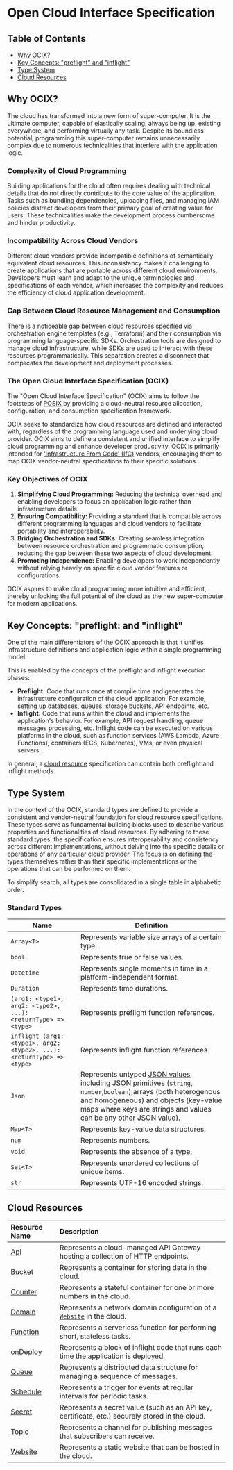 
# Open Cloud Interface Specification

## Table of Contents

- [Why OCIX?](#why-ocix)
- [Key Concepts: "preflight" and "inflight"](#key-concepts)
- [Type System](#type-system)
- [Cloud Resources](#cloud-resources)

## Why OCIX? <a id="why-ocix"></a>

The cloud has transformed into a new form of super-computer. It is the ultimate computer, capable of elastically scaling, always being up, existing everywhere, and performing virtually any task. Despite its boundless potential, programming this super-computer remains unnecessarily complex due to numerous technicalities that interfere with the application logic.

### Complexity of Cloud Programming

Building applications for the cloud often requires dealing with technical details that do not directly contribute to the core value of the application. Tasks such as bundling dependencies, uploading files, and managing IAM policies distract developers from their primary goal of creating value for users. These technicalities make the development process cumbersome and hinder productivity.

### Incompatibility Across Cloud Vendors

Different cloud vendors provide incompatible definitions of semantically equivalent cloud resources. This inconsistency makes it challenging to create applications that are portable across different cloud environments. Developers must learn and adapt to the unique terminologies and specifications of each vendor, which increases the complexity and reduces the efficiency of cloud application development.

### Gap Between Cloud Resource Management and Consumption

There is a noticeable gap between cloud resources specified via orchestration engine templates (e.g., Terraform) and their consumption via programming language-specific SDKs. Orchestration tools are designed to manage cloud infrastructure, while SDKs are used to interact with these resources programmatically. This separation creates a disconnect that complicates the development and deployment processes.

### The Open Cloud Interface Specification (OCIX)

The "Open Cloud Interface Specification" (OCIX) aims to follow the footsteps of [POSIX](https://en.wikipedia.org/wiki/POSIX) by providing a cloud-neutral resource allocation, configuration, and consumption specification framework.

OCIX seeks to standardize how cloud resources are defined and interacted with, regardless of the programming language used and underlying cloud provider. OCIX aims to define a consistent and unified interface to simplify cloud programming and enhance developer productivity. OCIX is primarily intended for ['Infrastructure From Code' (IfC)](https://asher-sterkin.medium.com/ifc-2023-technology-landscape-6953ff9ab9e5) vendors, encouraging them to map OCIX vendor-neutral specifications to their specific solutions.

### Key Objectives of OCIX

1. **Simplifying Cloud Programming:** Reducing the technical overhead and enabling developers to focus on application logic rather than infrastructure details.
2. **Ensuring Compatibility:** Providing a standard that is compatible across different programming languages and cloud vendors to facilitate portability and interoperability.
3. **Bridging Orchestration and SDKs:** Creating seamless integration between resource orchestration and programmatic consumption, reducing the gap between these two aspects of cloud development.
4. **Promoting Independence:** Enabling developers to work independently without relying heavily on specific cloud vendor features or configurations.

OCIX aspires to make cloud programming more intuitive and efficient, thereby unlocking the full potential of the cloud as the new super-computer for modern applications.

## Key Concepts: "preflight: and "inflight" <a id="key-concepts"></a>

One of the main differentiators of the OCIX approach is that it unifies infrastructure definitions and application logic within a single programming model.

This is enabled by the concepts of the preflight and inflight execution phases:

- **Preflight:** Code that runs once at compile time and generates the infrastructure configuration of the cloud application. For example, setting up databases, queues, storage buckets, API endpoints, etc.
- **Inflight:** Code that runs within the cloud and implements the application's behavior. For example, API request handling, queue messages processing, etc. Inflight code can be executed on various platforms in the cloud, such as function services (AWS Lambda, Azure Functions), containers (ECS, Kubernetes), VMs, or even physical servers.

In general, a [cloud resource](#cloud-resources) specification can contain both preflight and inflight methods.

## Type System

In the context of the OCIX, standard types are defined to provide a consistent and vendor-neutral foundation for cloud resource specifications. These types serve as fundamental building blocks used to describe various properties and functionalities of cloud resources. By adhering to these standard types, the specification ensures interoperability and consistency across different implementations, without delving into the specific details or operations of any particular cloud provider. The focus is on defining the types themselves rather than their specific implementations or the operations that can be performed on them.

To simplify search, all types are consolidated in a single table in alphabetic order.

### Standard Types <a id="standard-types"></a>

| Name   | Definition                       |
| ------ | -------------------------------- |
| `Array<T>`    | Represents variable size arrays of a certain type.           |
| `bool` | Represents true or false values.        |
| `Datetime` | Represents single moments in time in a platform-independent format. |
| `Duration` | Represents time durations. |
|`(arg1: <type1>, arg2: <type2>, ...): <returnType> => <type>` | Represents preflight function references. |
| `inflight (arg1: <type1>, arg2: <type2>, ...): <returnType> => <type>` | Represents inflight function references. |
| `Json` | Represents untyped [JSON values](https://www.json.org/json-en.html), including JSON primitives (`string`, `number`,`boolean`),arrays (both heterogenous and homogeneous) and objects (key-value maps where keys are strings and values can be any other JSON value). |
| `Map<T>`      | Represents key-value data structures. |
| `num`  | Represents numbers.     |
| `void` | Represents the absence of a type. |
| `Set<T>`      | Represents unordered collections of unique items. |
| `str`  | Represents UTF-16 encoded strings.           |

## Cloud Resources <a id="cloud-resources"></a>

| Resource Name | Description              |
| :------------ | :----------------------- |
| [Api](resources/api.md) | Represents a cloud-managed API Gateway hosting a collection of HTTP endpoints. |
| [Bucket](resources/bucket.md) | Represents a container for storing data in the cloud. |
| [Counter](resources/counter.md) | Represents a stateful container for one or more numbers in the cloud. |
| [Domain](resources/domain.md) | Represents a network domain configuration of a [`Website`](resources/website.md) in the cloud. |
| [Function](resources/function.md) | Represents a serverless function for performing short, stateless tasks. |
| [onDeploy](resources/on-deploy.md) | Represents a block of inflight code that runs each time the application is deployed. |
| [Queue](resources/queue.md) | Represents a distributed data structure for managing a sequence of messages. |
| [Schedule](resources/schedule.md) | Represents a trigger for events at regular intervals for periodic tasks. |
| [Secret](resources/secret.md) | Represents a secret value (such as an API key, certificate, etc.) securely stored in the cloud. |
| [Topic](resources/topic.md) | Represents a channel for publishing messages that subscribers can receive. |
| [Website](resources/website.md) | Represents a static website that can be hosted in the cloud. |
